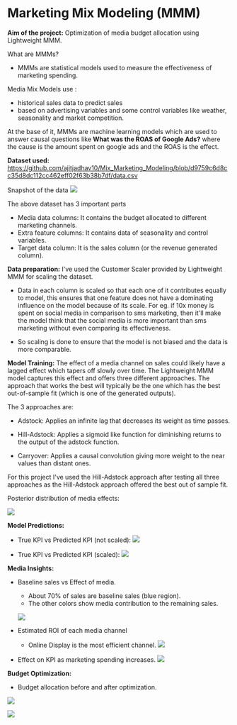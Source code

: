# Marketing Mix Modeling (MMM)

**Aim of the project:** Optimization of media budget allocation using Lightweight MMM.


What are MMMs?
- MMMs are statistical models used to measure the effectiveness of marketing spending.

Media Mix Models use :
  - historical sales data to predict sales
  - based on advertising variables and some control variables like weather, seasonality and market competition.

At the base of it, MMMs are machine learning models which are used to answer causal questions like **What was the ROAS of Google Ads?** where the cause is the amount spent on google ads and the ROAS is the effect.


**Dataset used:** https://github.com/ajitjadhav10/Mix_Marketing_Modeling/blob/d9759c6d8cc35d8dc112cc462eff02f63b38b7df/data.csv

Snapshot of the data ![](https://github.com/ajitjadhav10/Mix_Marketing_Modeling/blob/d9759c6d8cc35d8dc112cc462eff02f63b38b7df/Images/Screenshot%202024-06-17%20at%203.41.25%20PM.png)

The above dataset has 3 important parts
- Media data columns: It contains the budget allocated to different marketing channels.
- Extra feature columns: It contains data of seasonality and control variables.
- Target data column: It is the sales column (or the revenue generated column).



**Data preparation:** I've used the Customer Scaler provided by Lightweight MMM for scaling the dataset.

- Data in each column is scaled so that each one of it contributes equally to model, this ensures that one feature does not have a dominating influence on the model because of its scale. For eg. if 10x money is spent on social media in comparison to sms marketing, then it'll make the model think that the social media is more important than sms marketing without even comparing its effectiveness.

- So scaling is done to ensure that the model is not biased and the data is more comparable.


**Model Training:**
The effect of a media channel on sales could likely have a lagged effect which tapers off slowly over time. The Lightweight MMM model captures this effect and offers three different approaches. The approach that works the best will typically be the one which has the best out-of-sample fit (which is one of the generated outputs).

The 3 approaches are:

- Adstock: Applies an infinite lag that decreases its weight as time passes.

- Hill-Adstock: Applies a sigmoid like function for diminishing returns to the output of the adstock function.

- Carryover: Applies a causal convolution giving more weight to the near values than distant ones.

For this project I've used the Hill-Adstock approach after testing all three approaches as the Hill-Adstock approach offered the best out of sample fit.


Posterior distribution of media effects:

![](https://github.com/ajitjadhav10/Mix_Marketing_Modeling/blob/c19fb9294b71c943cf3c79f2fde996efa7822524/Images/Screenshot%202024-06-17%20at%204.12.09%20PM.png)



**Model Predictions:**


- True KPI vs Predicted KPI (not scaled):
![](https://github.com/ajitjadhav10/Mix_Marketing_Modeling/blob/415168dde22541b32438577d6f686dbc38bf5c94/Images/Screenshot%202024-06-17%20at%203.56.35%20PM.png)

- True KPI vs Predicted KPI (scaled):
![](https://github.com/ajitjadhav10/Mix_Marketing_Modeling/blob/415168dde22541b32438577d6f686dbc38bf5c94/Images/Screenshot%202024-06-17%20at%203.56.43%20PM.png)


**Media Insights:**

 - Baseline sales vs Effect of media.
   - About 70% of sales are baseline sales (blue region).
   - The other colors show media contribution to the remaining sales.

   ![](https://github.com/ajitjadhav10/Mix_Marketing_Modeling/blob/8d9c9322cff2d37a78c9071d3e4eb9121ff075a6/Images/download.png)


- Estimated ROI of each media channel
  -  Online Display is the most efficient channel.
  ![](https://github.com/ajitjadhav10/Mix_Marketing_Modeling/blob/b79209d2adca5290a3a212b8fd62cab856de3a2c/Images/Screenshot%202024-06-17%20at%203.57.37%20PM.png)


- Effect on KPI as marketing spending increases.
![](https://github.com/ajitjadhav10/Mix_Marketing_Modeling/blob/f0b0447dfeb7dc75349914d08fca9f0a6c9c40fe/Images/Screenshot%202024-06-17%20at%204.03.45%20PM.png)



**Budget Optimization:**
- Budget allocation before and after optimization.

![](https://github.com/ajitjadhav10/Mix_Marketing_Modeling/blob/f0b0447dfeb7dc75349914d08fca9f0a6c9c40fe/Images/Screenshot%202024-06-17%20at%204.04.02%20PM.png)


![](https://github.com/ajitjadhav10/Mix_Marketing_Modeling/blob/f0b0447dfeb7dc75349914d08fca9f0a6c9c40fe/Images/Screenshot%202024-06-17%20at%204.04.52%20PM.png)



























